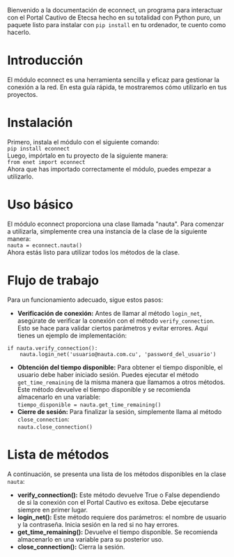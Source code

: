 Bienvenido a la documentación de econnect, un programa para interactuar con el Portal Cautivo de Etecsa hecho en su totalidad con Python puro, un paquete listo para instalar con `pip install` en tu ordenador, te cuento como hacerlo.

# Introducción
El módulo econnect es una herramienta sencilla y eficaz para gestionar la conexión a la red. En esta guía rápida, te mostraremos cómo utilizarlo en tus proyectos.
# Instalación
Primero, instala el módulo con el siguiente comando:<br>
`pip install econnect`<br>
Luego, impórtalo en tu proyecto de la siguiente manera:<br>
`from enet import econnect`<br>
Ahora que has importado correctamente el módulo, puedes empezar a utilizarlo.
# Uso básico
El módulo econnect proporciona una clase llamada "nauta". Para comenzar a utilizarla, simplemente crea una instancia de la clase de la siguiente manera:<br>
`nauta = econnect.nauta()`<br>
Ahora estás listo para utilizar todos los métodos de la clase.
# Flujo de trabajo
Para un funcionamiento adecuado, sigue estos pasos:<br>
- **Verificación de conexión:** Antes de llamar al método `login_net`, asegúrate de verificar la conexión con el método `verify_connection`. Esto se hace para validar ciertos parámetros y evitar errores. Aquí tienes un ejemplo de implementación: <br>
```
if nauta.verify_connection():
    nauta.login_net('usuario@nauta.com.cu', 'password_del_usuario')
```
- **Obtención del tiempo disponible:** Para obtener el tiempo disponible, el usuario debe haber iniciado sesión. Puedes ejecutar el método `get_time_remaining` de la misma manera que llamamos a otros métodos. Este método devuelve el tiempo disponible y se recomienda almacenarlo en una variable:<br>
`tiempo_disponible = nauta.get_time_remaining()`
- **Cierre de sesión:** Para finalizar la sesión, simplemente llama al método `close_connection`:<br>
`nauta.close_connection()`
# Lista de métodos
A continuación, se presenta una lista de los métodos disponibles en la clase `nauta`:
- **verify_connection():** Este método devuelve True o False dependiendo de si la conexión con el Portal Cautivo es exitosa. Debe ejecutarse siempre en primer lugar.
- **login_net():** Este método requiere dos parámetros: el nombre de usuario y la contraseña. Inicia sesión en la red si no hay errores.
- **get_time_remaining():** Devuelve el tiempo disponible. Se recomienda almacenarlo en una variable para su posterior uso.
- **close_connection():** Cierra la sesión.
